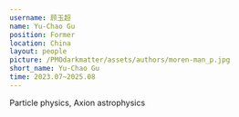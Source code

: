 ```yaml
---
username: 顾玉超
name: Yu-Chao Gu
position: Former
location: China
layout: people
picture: /PMOdarkmatter/assets/authors/moren-man_p.jpg
short_name: Yu-Chao Gu
time: 2023.07~2025.08
---
```


Particle physics, Axion astrophysics
